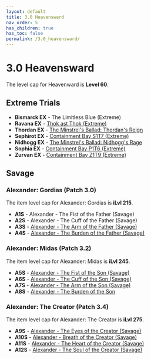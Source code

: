```yaml
---
layout: default
title: 3.0 Heavensward
nav_order: 5
has_children: true
has_toc: false
permalink: /3.0_heavensward/
---
```


# 3.0 Heavensward

The level cap for Heavenward is **Level 60**.

## Extreme Trials

- **Bismarck EX** - The Limitless Blue (Extreme)
- **Ravana EX** - [Thok ast Thok (Extreme)](extreme_trials/ravana/README.md)
- **Thordan EX** - [The Minstrel's Ballad: Thordan's Reign](extreme_trials/thordan/README.md)
- **Sephirot EX** - [Containment Bay S1T7 (Extreme)](extreme_trials/sephirot/README.md)
- **Nidhogg EX** - [The Minstrel's Ballad: Nidhogg's Rage](extreme_trials/nidhogg/README.md)
- **Sophia EX** - [Containment Bay P1T6 (Extreme)](extreme_trials/sophia/README.md)
- **Zurvan EX** - [Containment Bay Z1T9 (Extreme)](extreme_trials/zurvan/README.md)

## Savage

### Alexander: Gordias (Patch 3.0)

The item level cap for Alexander: Gordias is **iLvl 215**.

- **A1S** - Alexander - The Fist of the Father (Savage)
- **A2S** - Alexander - The Cuff of the Father (Savage)
- **A3S** - [Alexander - The Arm of the Father (Savage)](savage_raids/a3s/README.md)
- **A4S** - [Alexander - The Burden of the Father (Savage)](savage_raids/a4s/README.md)

### Alexander: Midas (Patch 3.2)

The item level cap for Alexander: Midas is **iLvl 245**.

- **A5S** - [Alexander - The Fist of the Son (Savage)](savage_raids/a5s/README.md)
- **A6S** - [Alexander - The Cuff of the Son (Savage)](savage_raids/a6s/README.md)
- **A7S** - [Alexander - The Arm of the Son (Savage)](savage_raids/a7s/README.md)
- **A8S** - [Alexander - The Burden of the Son](savage_raids/a8s/README.md)

### Alexander: The Creator (Patch 3.4)

The item level cap for Alexander: The Creator is **iLvl 275**.

- **A9S** - [Alexander - The Eyes of the Creator (Savage)](savage_raids/a9s/README.md)
- **A10S** - [Alexander - Breath of the Creator (Savage)](savage_raids/a10s/README.md)
- **A11S** - [Alexander - The Heart of the Creator (Savage)](savage_raids/a11s/README.md)
- **A12S** - [Alexander - The Soul of the Creator (Savage)](savage_raids/a12s_1/README.md)
